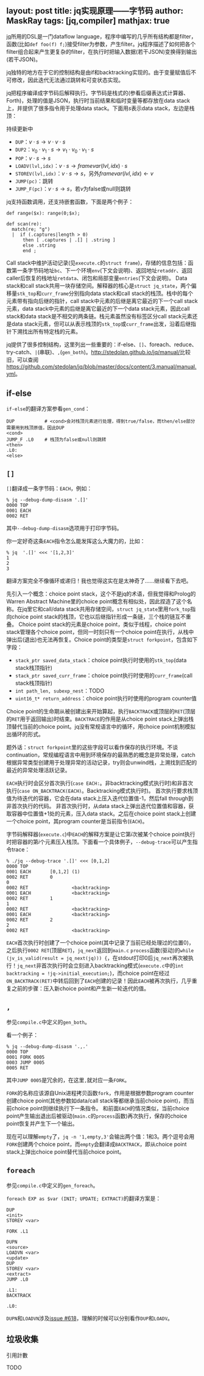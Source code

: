 layout: post
title: jq实现原理——字节码
author: MaskRay
tags: [jq,compiler]
mathjax: true
---

[jq](http://stedolan.github.io/jq/)所用的DSL是一门dataflow language，程序中编写的几乎所有结构都是filter，函数(比如`def foo(f) f;`)接受filter为参数，产生filter。jq程序描述了如何把各个filter组合起来产生更复杂的filter，在执行时把输入数据(若干JSON)变换得到输出(若干JSON)。

jq独特的地方在于它的控制结构是由if和backtracking实现的。由于变量赋值后不可修改，因此迭代无法通过跳转和可变状态实现。

jq把程序编译成字节码后解释执行。字节码是栈式的(参看后缀表达式计算器、Forth)，处理的值是JSON，执行时当前结果和临时变量等都存放在data stack上，并提供了很多指令用于处理data stack。下面用$s$表示data stack，左边是栈顶：

持续更新中

<!-- more -->

- `DUP`：$v\cdot s \rightarrow v\cdot v\cdot s$
- `DUP2`：$v_0\cdot v_1\cdot s \rightarrow v_1\cdot v_0\cdot v_1\cdot s$
- `POP`：$v\cdot s \rightarrow s$
- `LOADV(lvl,idx)`：$v\cdot s \rightarrow framevar(lvl,idx)\cdot s$
- `STOREV(lvl,idx)`：$v\cdot s \rightarrow s$，另外$framevar(lvl,idx) \leftarrow v$
- `JUMP(pc)`：跳转
- `JUMP_F(pc)`：$v\cdot s \rightarrow s$，若$v$为false或null则跳转

jq支持函数调用，还支持嵌套函数，下面是两个例子：
```
def range($x): range(0;$x);

def scan(re):
  match(re; "g")
  |  if (.captures|length > 0)
      then [ .captures | .[] | .string ]
      else .string
      end ;
```

Call stack中维护活动记录(见`execute.c`的`struct frame`)，存储的信息包括：函数第一条字节码地址`bc`、下一个环境`env`(下文会说明)、返回地址`retaddr`、返回caller后恢复的栈地址`retdata`、闭包和局部变量`entries`(下文会说明)。
Data stack和call stack共用一块存储空间。解释器的核心是`struct jq_state`，两个偏移量`stk_top`和`curr_frame`分别指向data stack和call stack的栈顶。栈中的每个元素带有指向后继的指针，call stack中元素的后继是离它最近的下一个call stack元素，data stack中元素的后继是离它最近的下一个data stack元素，因此call stack和data stack是不相交的两条链。栈元素虽然没有标签区分call stack元素还是data stack元素，但可以从表示栈顶的`stk_top`或`curr_frame`出发，沿着后继指针下溯找出所有特定栈的元素。

jq提供了很多控制结构，这里列出一些重要的：if-else、`[]`、foreach、reduce、try-catch、`|`(串联)、`,`(`gen_both`)。<http://stedolan.github.io/jq/manual/>比较旧，可以查阅<https://github.com/stedolan/jq/blob/master/docs/content/3.manual/manual.yml>。

## if-else

`if-else`的翻译方案参看`gen_cond`：
```
DUP           # <cond>会对栈顶元素进行处理，得到true/false，而then/else部分需要用到栈顶原值，因此DUP
<cond>
JUMP_F .L0    # 栈顶为false或null则跳转
<then>
.L0:
<else>
```

## `[]`

`[]`翻译成一条字节码：`EACH`，例如：
```
% jq --debug-dump-disasm '.[]'
0000 TOP
0001 EACH
0002 RET
```

其中`--debug-dump-disasm`选项用于打印字节码。

你一定好奇这条`EACH`指令怎么能发挥这么大魔力的，比如：
```
% jq  '.[]' <<< '[1,2,3]'
1
2
3
```

翻译方案完全不像循环或递归！我也觉得这实在是太神奇了……继续看下去吧。

先引入一个概念：choice point stack，这个不是jq的术语，但我觉得和Prolog的Warren Abstract Machine里的choice point概念有相似处，因此捏造了这个名称。在jq里它和call/data stack共用存储空间，`struct jq_state`里用`fork_top`指向choice point stack的栈顶，它也以后继指针形成一条链，三个栈的链互不重叠。
Choice point stack的元素是choice point，类似于线程，choice point stack管理各个choice point，但同一时刻只有一个choice point在执行，从栈中弹出后(退出)也无法再恢复。Choice point的类型是`struct forkpoint`，包含如下字段：

- `stack_ptr saved_data_stack`：choice point执行时使用的`stk_top`(data stack栈顶指针)
- `stack_ptr saved_curr_frame`：choice point执行时使用的`curr_frame`(call stack栈顶指针)
- `int path_len, subexp_nest`：TODO
- `uint16_t* return_address`：choice point执行时使用的program counter值

Choice point的生命期从被创建出来开始算起，执行`BACKTRACK`或顶层的`RET`(顶层的`RET`用于返回输出)时结束。`BACKTRACE`的作用是从choice point stack上弹出栈顶替代当前的choice point。jq没有常规语言中的循环，用choice point机制模拟出循环的形式。

题外话：`struct forkpoint`里的这些字段可以看作保存的执行环境。不谈continuation，常规编程语言中用到环境保存的最熟悉的概念是异常处理，catch根据异常类型创建用于处理异常的活动记录，try则会unwind栈，上溯找到匹配的最近的异常处理活跃记录。

`EACH`执行时会区分首次执行(`case EACH:`。非backtracking模式执行时)和非首次执行(`case ON_BACKTRACK(EACH)`。Backtracking模式执行时)。
首次执行要求栈顶值为待迭代的容器，它会在data stack上压入迭代位置值-1，然后fall through到非首次执行的代码。
非首次执行时，从data stack上弹出迭代位置值和容器，获取容器中位置值+1处的元素，压入data stack。之后在choice point stack上创建一个choice point，其program counter是当前指令(`EACH`)。

字节码解释器(`execute.c`)中`EACH`的解释方案是让它第$i$次被某个choice point执行时把容器的第$i$个元素压入栈顶。下面看一个具体例子，`--debug-trace`可以产生指令trace：
```
% ./jq --debug-trace '.[]' <<< [0,1,2]
0000 TOP
0001 EACH       [0,1,2] (1)
0002 RET        0
0
0002 RET                <backtracking>
0001 EACH               <backtracking>
0002 RET        1
1
0002 RET                <backtracking>
0001 EACH               <backtracking>
0002 RET        2
2
0002 RET                <backtracking>
```

`EACH`首次执行时创建了一个choice point(其中记录了当前已经处理过的位置0)，之后执行`0002 RET`(顶层`RET`)，`jq_next`返回到`main.c` `process`函数(驱动)的`while (jv_is_valid(result = jq_next(jq))) {`，在stdout打印0后`jq_next`再次被执行！`jq_next`非首次执行时会立刻进入backtracking模式(`execute.c`中的`int backtracking = !jq->initial_execution;`)，而choice point在经过`ON_BACKTRACK(RET)`中转后回到了`EACH`创建的记录！因此`EACH`被再次执行，几乎重复之前的步骤：压入新choice point和产生新一轮迭代的值。

## `,`

参见`compile.c`中定义的`gen_both`。

看一个例子：
```
% jq --debug-dump-disasm '.,.'
0000 TOP
0001 FORK 0005
0003 JUMP 0005
0005 RET
```

其中`JUMP 0005`是冗余的，在这里`,`就对应一条`FORK`。

`FORK`的名称应该源自Unix进程拷贝函数`fork`，作用是根据参数program counter创建choice point(其他参数如data/call stack等都继承当前choice point)，而当前choice point则继续执行下一条指令。
和前面`EACH`的情况类似，当前choice point产生输出退出后被驱动(`main.c`的`process`函数)再次执行，保存的choice point恢复并产生下一个输出。

现在可以理解`empty`了，`jq -n '1,empty,3'`会输出两个值：1和3。两个逗号会用`FORK`创建两个choice point，而`empty`会翻译成`BACKTRACK`，即从choice point stack上弹出choice point替代当前choice point。

## `foreach`

参见`compile.c`中定义的`gen_foreach`。

`foreach EXP as $var (INIT; UPDATE; EXTRACT)`的翻译方案是：
```
DUP
<init>
STOREV <var>

FORK .L1

DUPN
<source>
LOADVN <var>
<update>
DUP
STOREV <var>
<extract>
JUMP .L0

.L1:
BACKTRACK

.L0:
```

`DUPN`和`LOADVN`涉及[issue #618](https://github.com/stedolan/jq/issues/618)，理解的时候可以分别看作`DUP`和`LOADV`。

## 垃圾收集

引用計數

TODO


<!--
考察对于第一个元素的字节码执行路径：`<init>...FORK .L1...<source>...<update>...<extract>...JUMP .L0`，后面就是其他指令翻译得到的字节码了，对于一个执行绪来说，`foreach`的`<init>`、`<update>`、`<extract>`只执行了一次！那么它如何实现对每个元素执行一次的效果呢？
答案是让这段`foreach`生成的字节码执行多次，具体的方法则是产生多个执行绪，每个都执行一次`foreach`生成的字节码。
-->
